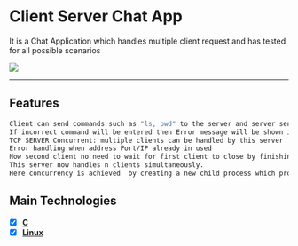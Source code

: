 # Client Server Chat App

It is a Chat Application which handles multiple client request and has tested for all possible scenarios

<img src="snapshot.jpg">

---

## Features

```bash
Client can send commands such as "ls, pwd" to the server and server send its response to the client.
If incorrect command will be entered then Error message will be shown in the client console
TCP SERVER Concurrent: multiple clients can be handled by this server
Error handling when address Port/IP already in used
Now second client no need to wait for first client to close by finishing its task.
This server now handles n clients simultaneously.
Here concurrency is achieved  by creating a new child process which process e each new client while parent continues to accepting new connections.
```

## Main Technologies

- [x] **[C]()**
- [x] **[Linux]()**
